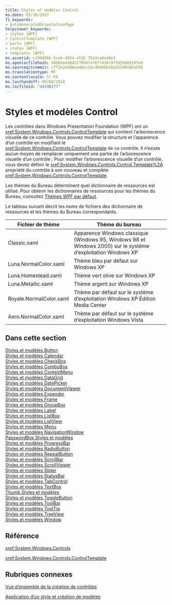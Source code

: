 ```yaml
---
title: Styles et modèles Control
ms.date: 03/30/2017
f1_keywords:
- AutoGeneratedOrientationPage
helpviewer_keywords:
- styles [WPF]
- ControlTemplate [WPF]
- parts [WPF]
- states [WPF]
- templates [WPF]
ms.assetid: c19049bb-5ceb-492d-afd2-751dca0ed8e3
ms.openlocfilehash: 58d65ee9842270b07a76ff438c975955689197e9
ms.sourcegitcommit: c7f3e2e9d6ead6cc3acd0d66b10a251d0c66e59d
ms.translationtype: MT
ms.contentlocale: fr-FR
ms.lasthandoff: 09/08/2018
ms.locfileid: "44198177"
---
```

# <a name="control-styles-and-templates"></a>Styles et modèles Control
Les contrôles dans Windows Presentation Foundation (WPF) ont un <xref:System.Windows.Controls.ControlTemplate> qui contient l’arborescence visuelle de ce contrôle. Vous pouvez modifier la structure et l’apparence d’un contrôle en modifiant le <xref:System.Windows.Controls.ControlTemplate> de ce contrôle. Il n’existe aucun moyen de remplacer uniquement une partie de l’arborescence visuelle d’un contrôle ; Pour modifier l’arborescence visuelle d’un contrôle, vous devez définir le <xref:System.Windows.Controls.Control.Template%2A> propriété du contrôle à son nouveau et complète <xref:System.Windows.Controls.ControlTemplate>.  
  
 Les thèmes du Bureau déterminent quel dictionnaire de ressources est utilisé. Pour obtenir les dictionnaires de ressources pour les thèmes du Bureau, consultez [Thèmes WPF par défaut](https://go.microsoft.com/fwlink/?LinkID=158252).  
  
 Le tableau suivant décrit les noms de fichiers des dictionnaire de ressources et les thèmes du Bureau correspondants.  
  
|Fichier de thème|Thème du bureau|  
|----------------|-------------------|  
|Classic.xaml|Apparence Windows classique (Windows 95, Windows 98 et Windows 2000) sur le système d’exploitation Windows XP|  
|Luna.NormalColor.xaml|Thème bleu par défaut sur Windows XP|  
|Luna.Homestead.xaml|Thème vert olive sur Windows XP|  
|Luna.Metallic.xaml|Thème argent sur Windows XP|  
|Royale.NormalColor.xaml|Thème par défaut sur le système d’exploitation Windows XP Édition Media Center|  
|Aero.NormalColor.xaml|Thème par défaut sur le système d’exploitation Windows Vista|  
  
## <a name="in-this-section"></a>Dans cette section  
 [Styles et modèles Button](../../../../docs/framework/wpf/controls/button-styles-and-templates.md)  
 [Styles et modèles Calendar](../../../../docs/framework/wpf/controls/calendar-styles-and-templates.md)  
 [Styles et modèles CheckBox](../../../../docs/framework/wpf/controls/checkbox-styles-and-templates.md)  
 [Styles et modèles ComboBox](../../../../docs/framework/wpf/controls/combobox-styles-and-templates.md)  
 [Styles et modèles ContextMenu](../../../../docs/framework/wpf/controls/contextmenu-styles-and-templates.md)  
 [Styles et modèles DataGrid](../../../../docs/framework/wpf/controls/datagrid-styles-and-templates.md)  
 [Styles et modèles DatePicker](../../../../docs/framework/wpf/controls/datepicker-styles-and-templates.md)  
 [Styles et modèles DocumentViewer](../../../../docs/framework/wpf/controls/documentviewer-styles-and-templates.md)  
 [Styles et modèles Expander](../../../../docs/framework/wpf/controls/expander-styles-and-templates.md)  
 [Styles et modèles Frame](../../../../docs/framework/wpf/controls/frame-styles-and-templates.md)  
 [Styles et modèles GroupBox](../../../../docs/framework/wpf/controls/groupbox-styles-and-templates.md)  
 [Styles et modèles Label](../../../../docs/framework/wpf/controls/label-styles-and-templates.md)  
 [Styles et modèles ListBox](../../../../docs/framework/wpf/controls/listbox-styles-and-templates.md)  
 [Styles et modèles ListView](../../../../docs/framework/wpf/controls/listview-styles-and-templates.md)  
 [Styles et modèles Menu](../../../../docs/framework/wpf/controls/menu-styles-and-templates.md)  
 [Styles et modèles NavigationWindow](../../../../docs/framework/wpf/controls/navigationwindow-styles-and-templates.md)  
 [PasswordBox Styles et modèles](../../../../docs/framework/wpf/controls/passwordbox-syles-and-templates.md)  
 [Styles et modèles ProgressBar](../../../../docs/framework/wpf/controls/progressbar-styles-and-templates.md)  
 [Styles et modèles RadioButton](../../../../docs/framework/wpf/controls/radiobutton-styles-and-templates.md)  
 [Styles et modèles RepeatButton](../../../../docs/framework/wpf/controls/repeatbutton-syles-and-templates.md)  
 [Styles et modèles ScrollBar](../../../../docs/framework/wpf/controls/scrollbar-styles-and-templates.md)  
 [Styles et modèles ScrollViewer](../../../../docs/framework/wpf/controls/scrollviewer-styles-and-templates.md)  
 [Styles et modèles Slider](../../../../docs/framework/wpf/controls/slider-styles-and-templates.md)  
 [Styles et modèles StatusBar](../../../../docs/framework/wpf/controls/statusbar-styles-and-templates.md)  
 [Styles et modèles TabControl](../../../../docs/framework/wpf/controls/tabcontrol-styles-and-templates.md)  
 [Styles et modèles TextBox](../../../../docs/framework/wpf/controls/textbox-styles-and-templates.md)  
 [Thumb Styles et modèles](../../../../docs/framework/wpf/controls/thumb-syles-and-templates.md)  
 [Styles et modèles ToggleButton](../../../../docs/framework/wpf/controls/togglebutton-syles-and-templates.md)  
 [Styles et modèles ToolBar](../../../../docs/framework/wpf/controls/toolbar-styles-and-templates.md)  
 [Styles et modèles ToolTip](../../../../docs/framework/wpf/controls/tooltip-styles-and-templates.md)  
 [Styles et modèles TreeView](../../../../docs/framework/wpf/controls/treeview-styles-and-templates.md)  
 [Styles et modèles Window](../../../../docs/framework/wpf/controls/window-styles-and-templates.md)  
  
## <a name="reference"></a>Référence  
 <xref:System.Windows.Controls>  
  
 <xref:System.Windows.Controls.ControlTemplate>  
  
## <a name="related-sections"></a>Rubriques connexes  
 [Vue d’ensemble de la création de contrôles](../../../../docs/framework/wpf/controls/control-authoring-overview.md)  
  
 [Application d’un style et création de modèles](../../../../docs/framework/wpf/controls/styling-and-templating.md)
